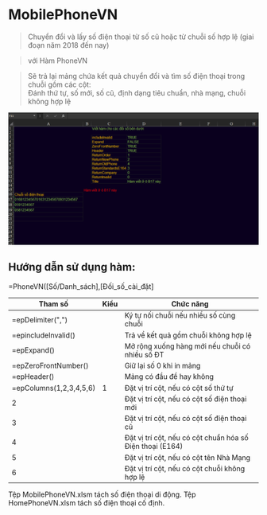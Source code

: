 # MobilePhoneVN
> Chuyển đổi và lấy số điện thoại từ số cũ hoặc từ chuỗi số hợp lệ (giai đoạn năm 2018 đến nay)
		
> với Hàm PhoneVN				
				
> Sẽ trả lại mảng chứa kết quả chuyển đổi và tìm số điện thoại trong chuỗi gồm các cột: 				
Đánh thứ tự, số mới, số cũ, định dạng tiêu chuẩn, nhà mạng, chuỗi không hợp lệ


![Image](https://github.com/SanbiVN/MobilePhoneVN/blob/main/mobile_phone_VN.gif)
			
			
## Hướng dẫn sử dụng hàm:				
=PhoneVN([Số/Danh_sách],[Đối_số_cài_đặt]

 Tham số	|Kiểu	|Chức năng
------------- | ------------- | -------------
=epDelimiter(",") 	| 	|Ký tự nối chuỗi nếu nhiều số cùng chuỗi
=epincludeInvalid() 	| 	|Trả về kết quả gồm chuỗi không hợp lệ
=epExpand() 	| 	|Mở rộng xuống hàng mới nếu chuỗi có nhiều số ĐT
=epZeroFrontNumber() 	|	|Giữ lại số 0 khi in mảng
=epHeader() 	|	|Mảng có đầu đề hay không
=epColumns(1,2,3,4,5,6)	| 1 	|Đặt vị trí cột, nếu có cột số thứ tự
2	|  	|Đặt vị trí cột, nếu có cột số điện thoại mới
3 	|  	|Đặt vị trí cột, nếu có cột số điện thoại cũ
4 	|  	|Đặt vị trí cột, nếu có cột chuẩn hóa số Điện thoại (E164) 
5 	|  	|Đặt vị trí cột, nếu có cột tên Nhà Mạng
6 	|  	|Đặt vị trí cột, nếu có cột chuỗi không hợp lệ
	
Tệp MobilePhoneVN.xlsm tách số điện thoại di động.
Tệp HomePhoneVN.xlsm tách số điện thoại cố định.

